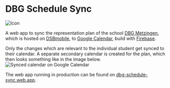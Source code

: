 # DBG Schedule Sync

![Icon](https://i.imgur.com/BvxYrRZt.png)

A web app to sync the representation plan of the school [DBG Metzingen](https://dbg-metzingen.de), which is hosted on
[DSBmobile](https://www.dsbmobile.de), to [Google Calendar](https://calendar.google.com), build with
[Firebase](https://firebase.google.com).

Only the changes which are relevant to the individual student get synced to their calendar. A separate secondary
calendar is created for the plan, which then looks something like in the image below.
![Synced calendar on Google Calendar](https://i.imgur.com/SirZztp.png)

The web app running in production can be found on [dbg-schedule-sync.web.app](https://dbg-schedule-sync.web.app).
